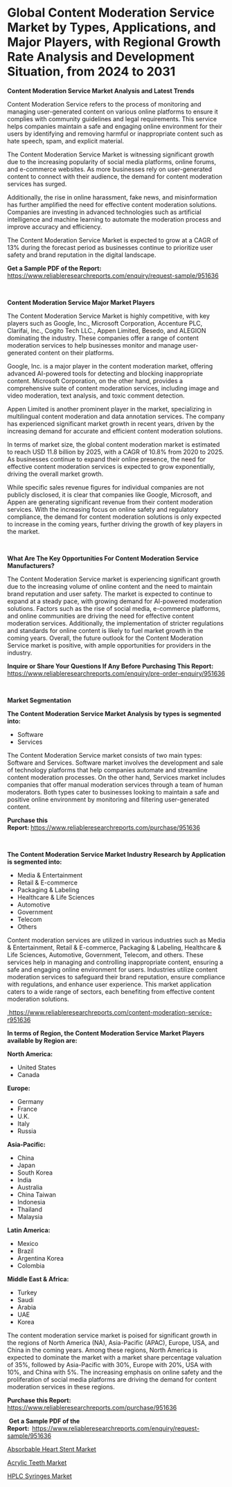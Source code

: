 <p><h1>Global Content Moderation Service Market by Types, Applications, and Major Players, with Regional Growth Rate Analysis and Development Situation, from 2024 to 2031</h1></p><p><strong>Content Moderation Service Market Analysis and Latest Trends</strong></p>
<p><p>Content Moderation Service refers to the process of monitoring and managing user-generated content on various online platforms to ensure it complies with community guidelines and legal requirements. This service helps companies maintain a safe and engaging online environment for their users by identifying and removing harmful or inappropriate content such as hate speech, spam, and explicit material.</p><p>The Content Moderation Service Market is witnessing significant growth due to the increasing popularity of social media platforms, online forums, and e-commerce websites. As more businesses rely on user-generated content to connect with their audience, the demand for content moderation services has surged.</p><p>Additionally, the rise in online harassment, fake news, and misinformation has further amplified the need for effective content moderation solutions. Companies are investing in advanced technologies such as artificial intelligence and machine learning to automate the moderation process and improve accuracy and efficiency.</p><p>The Content Moderation Service Market is expected to grow at a CAGR of 13% during the forecast period as businesses continue to prioritize user safety and brand reputation in the digital landscape.</p></p>
<p><strong>Get a Sample PDF of the Report:&nbsp;</strong> <a href="https://www.reliableresearchreports.com/enquiry/request-sample/951636">https://www.reliableresearchreports.com/enquiry/request-sample/951636</a></p>
<p>&nbsp;</p>
<p><strong>Content Moderation Service Major Market Players</strong></p>
<p><p>The Content Moderation Service Market is highly competitive, with key players such as Google, Inc., Microsoft Corporation, Accenture PLC, Clarifai, Inc., Cogito Tech LLC., Appen Limited, Besedo, and ALEGION dominating the industry. These companies offer a range of content moderation services to help businesses monitor and manage user-generated content on their platforms.</p><p>Google, Inc. is a major player in the content moderation market, offering advanced AI-powered tools for detecting and blocking inappropriate content. Microsoft Corporation, on the other hand, provides a comprehensive suite of content moderation services, including image and video moderation, text analysis, and toxic comment detection.</p><p>Appen Limited is another prominent player in the market, specializing in multilingual content moderation and data annotation services. The company has experienced significant market growth in recent years, driven by the increasing demand for accurate and efficient content moderation solutions.</p><p>In terms of market size, the global content moderation market is estimated to reach USD 11.8 billion by 2025, with a CAGR of 10.8% from 2020 to 2025. As businesses continue to expand their online presence, the need for effective content moderation services is expected to grow exponentially, driving the overall market growth.</p><p>While specific sales revenue figures for individual companies are not publicly disclosed, it is clear that companies like Google, Microsoft, and Appen are generating significant revenue from their content moderation services. With the increasing focus on online safety and regulatory compliance, the demand for content moderation solutions is only expected to increase in the coming years, further driving the growth of key players in the market.</p></p>
<p>&nbsp;</p>
<p><strong>What Are The Key Opportunities For Content Moderation Service Manufacturers?</strong></p>
<p><p>The Content Moderation Service market is experiencing significant growth due to the increasing volume of online content and the need to maintain brand reputation and user safety. The market is expected to continue to expand at a steady pace, with growing demand for AI-powered moderation solutions. Factors such as the rise of social media, e-commerce platforms, and online communities are driving the need for effective content moderation services. Additionally, the implementation of stricter regulations and standards for online content is likely to fuel market growth in the coming years. Overall, the future outlook for the Content Moderation Service market is positive, with ample opportunities for providers in the industry.</p></p>
<p><strong>Inquire or Share Your Questions If Any Before Purchasing This Report:</strong> <a href="https://www.reliableresearchreports.com/enquiry/pre-order-enquiry/951636">https://www.reliableresearchreports.com/enquiry/pre-order-enquiry/951636</a></p>
<p>&nbsp;</p>
<p><strong>Market Segmentation</strong></p>
<p><strong>The Content Moderation Service Market Analysis by types is segmented into:</strong></p>
<p><ul><li>Software</li><li>Services</li></ul></p>
<p><p>The Content Moderation Service market consists of two main types: Software and Services. Software market involves the development and sale of technology platforms that help companies automate and streamline content moderation processes. On the other hand, Services market includes companies that offer manual moderation services through a team of human moderators. Both types cater to businesses looking to maintain a safe and positive online environment by monitoring and filtering user-generated content.</p></p>
<p><strong>Purchase this Report:&nbsp;</strong><a href="https://www.reliableresearchreports.com/purchase/951636">https://www.reliableresearchreports.com/purchase/951636</a></p>
<p>&nbsp;</p>
<p><strong>The Content Moderation Service Market Industry Research by Application is segmented into:</strong></p>
<p><ul><li>Media & Entertainment</li><li>Retail & E-commerce</li><li>Packaging & Labeling</li><li>Healthcare & Life Sciences</li><li>Automotive</li><li>Government</li><li>Telecom</li><li>Others</li></ul></p>
<p><p>Content moderation services are utilized in various industries such as Media & Entertainment, Retail & E-commerce, Packaging & Labeling, Healthcare & Life Sciences, Automotive, Government, Telecom, and others. These services help in managing and controlling inappropriate content, ensuring a safe and engaging online environment for users. Industries utilize content moderation services to safeguard their brand reputation, ensure compliance with regulations, and enhance user experience. This market application caters to a wide range of sectors, each benefiting from effective content moderation solutions.</p></p>
<p><a href="https://www.reliableresearchreports.com/content-moderation-service-r951636">&nbsp;https://www.reliableresearchreports.com/content-moderation-service-r951636</a></p>
<p><strong>In terms of Region, the Content Moderation Service Market Players available by Region are:</strong></p>
<p>
    <p> <strong> North America: </strong>
        <ul>
            <li>United States</li>
            <li>Canada</li>
        </ul>
        </p> 
    <p> <strong> Europe: </strong>
        <ul>
            <li>Germany</li>
            <li>France</li>
            <li>U.K.</li>
            <li>Italy</li>
            <li>Russia</li>
        </ul>
        </p> 
    <p> <strong> Asia-Pacific: </strong>
        <ul>
            <li>China</li>
            <li>Japan</li>
            <li>South Korea</li>
            <li>India</li>
            <li>Australia</li>
            <li>China Taiwan</li>
            <li>Indonesia</li>
            <li>Thailand</li>
            <li>Malaysia</li>
        </ul>
        </p> 
    <p> <strong> Latin America: </strong>
        <ul>
            <li>Mexico</li>
            <li>Brazil</li>
            <li>Argentina Korea</li>
            <li>Colombia</li>
        </ul>
        </p> 
    <p> <strong> Middle East & Africa: </strong>
        <ul>
            <li>Turkey</li>
            <li>Saudi</li>
            <li>Arabia</li>
            <li>UAE</li>
            <li>Korea</li>
        </ul>
    </p>
    </p>
<p><p>The content moderation service market is poised for significant growth in the regions of North America (NA), Asia-Pacific (APAC), Europe, USA, and China in the coming years. Among these regions, North America is expected to dominate the market with a market share percentage valuation of 35%, followed by Asia-Pacific with 30%, Europe with 20%, USA with 10%, and China with 5%. The increasing emphasis on online safety and the proliferation of social media platforms are driving the demand for content moderation services in these regions.</p></p>
<p><strong>Purchase this Report: </strong><a href="https://www.reliableresearchreports.com/purchase/951636">https://www.reliableresearchreports.com/purchase/951636</a></p>
<p>&nbsp;<strong>Get a Sample PDF of the Report:&nbsp;&nbsp;</strong><a href="https://www.reliableresearchreports.com/enquiry/request-sample/951636">https://www.reliableresearchreports.com/enquiry/request-sample/951636</a></p>
<p><strong></strong></p>
<p><p><a href="https://github.com/rslnowrouzi/Market-Research-Report-List-1/blob/main/absorbable-heart-stent-market.md">Absorbable Heart Stent Market</a></p><p><a href="https://github.com/LiamKanenood/Market-Research-Report-List-1/blob/main/acrylic-teeth-market.md">Acrylic Teeth Market</a></p><p><a href="https://github.com/syaifulanwaramsyori/Market-Research-Report-List-1/blob/main/hplc-syringes-market.md">HPLC Syringes Market</a></p></p>